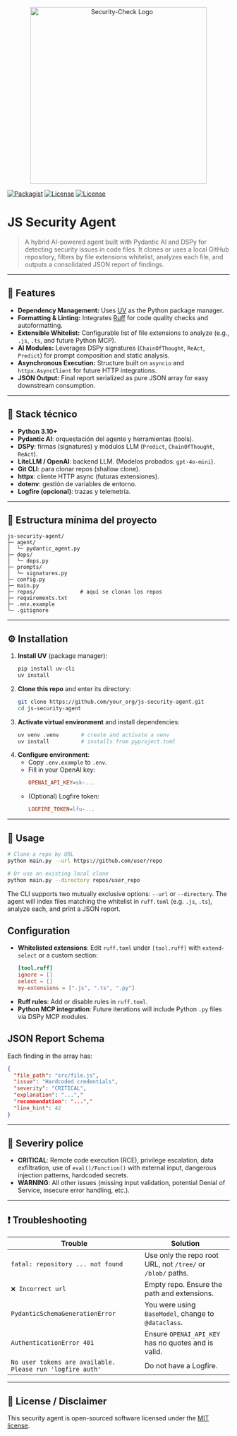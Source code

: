 <p align="center"><a href="https://minte.app/es" target="_blank"><img src="http://www.w3.org/2000/svg" width="400" alt="Security-Check Logo"></a></p>

<p>
<a href="https://docs.astral.sh/uv/guides/install-python/"><img src="https://img.shields.io/packagist/l/laravel/framework" alt="Packagist"></a>
<a href="https://github.com/astral-sh/ruff"><img src="https://img.shields.io/packagist/l/laravel/framework" alt="License"></a>
<a href="https://opensource.org/license/MIT"><img src="https://img.shields.io/packagist/l/laravel/framework" alt="License"></a>
</p>

# JS Security Agent

> A hybrid AI-powered agent built with Pydantic AI and DSPy for detecting security issues in code files. It clones or uses a local GitHub repository, filters by file extensions whitelist, analyzes each file, and outputs a consolidated JSON report of findings.
---

## 🎯 Features

- **Dependency Management:** Uses [UV](https://docs.astral.sh/uv/guides/install-python/) as the Python package manager.
- **Formatting & Linting:** Integrates [Ruff](https://github.com/astral-sh/ruff) for code quality checks and autoformatting.
- **Extensible Whitelist:** Configurable list of file extensions to analyze (e.g., `.js`, `.ts`, and future Python MCP).
- **AI Modules:** Leverages DSPy signatures (`ChainOfThought`, `ReAct`, `Predict`) for prompt composition and static analysis.
- **Asynchronous Execution:** Structure built on `asyncio` and `httpx.AsyncClient` for future HTTP integrations.
- **JSON Output:** Final report serialized as pure JSON array for easy downstream consumption.

---

## 🧱 Stack técnico

* **Python 3.10+**
* **Pydantic AI**: orquestación del agente y herramientas (tools).
* **DSPy**: firmas (signatures) y módulos LLM (`Predict`, `ChainOfThought`, `ReAct`).
* **LiteLLM / OpenAI**: backend LLM. (Modelos probados: `gpt-4o-mini`).
* **Git CLI**: para clonar repos (shallow clone).
* **httpx**: cliente HTTP async (futuras extensiones).
* **dotenv**: gestión de variables de entorno.
* **Logfire (opcional)**: trazas y telemetría.

---

## 📂 Estructura mínima del proyecto

```
js-security-agent/
├─ agent/
│  └─ pydantic_agent.py
├─ deps/
│  └─ deps.py
├─ prompts/
│  └─ signatures.py
├─ config.py
├─ main.py
├─ repos/              # aquí se clonan los repos
├─ requirements.txt
├─ .env.example
└─ .gitignore
```

---

## ⚙️ Installation

1. **Install UV** (package manager):
   ```bash
   pip install uv-cli
   uv install
   ```
2. **Clone this repo** and enter its directory:
   ```bash
   git clone https://github.com/your_org/js-security-agent.git
   cd js-security-agent
   ```
3. **Activate virtual environment** and install dependencies:
   ```bash
   uv venv .venv       # create and activate a venv
   uv install          # installs from pyproject.toml
   ```
4. **Configure environment**:
   - Copy `.env.example` to `.env`.
   - Fill in your OpenAI key:
     ```ini
     OPENAI_API_KEY=sk-...
     ```
   - (Optional) Logfire token:
     ```ini
     LOGFIRE_TOKEN=lfu-...
     ```
---
## 🚀 Usage
```bash
# Clone a repo by URL
python main.py --url https://github.com/user/repo

# Or use an existing local clone
python main.py --directory repos/user_repo
```

The CLI supports two mutually exclusive options: `--url` or `--directory`. The agent will index files matching the whitelist in `ruff.toml` (e.g. `.js`, `.ts`), analyze each, and print a JSON report.

## Configuration
- **Whitelisted extensions**: Edit `ruff.toml` under `[tool.ruff]` with `extend-select` or a custom section:
  ```toml
  [tool.ruff]
  ignore = []
  select = []
  my-extensions = [".js", ".ts", ".py"]
  ```
- **Ruff rules**: Add or disable rules in `ruff.toml`.
- **Python MCP integration**: Future iterations will include Python `.py` files via DSPy MCP modules.

## JSON Report Schema
Each finding in the array has:
```json
{
  "file_path": "src/file.js",
  "issue": "Hardcoded credentials",
  "severity": "CRITICAL",
  "explanation": "...","
  "recommendation": "...","
  "line_hint": 42
}
```
---

## 🔐 Severiry police
- **CRITICAL**: Remote code execution (RCE), privilege escalation, data exfiltration, use of `eval()/Function()` with external input, dangerous injection patterns, hardcoded secrets.
- **WARNING**: All other issues (missing input validation, potential Denial of Service, insecure error handling, etc.).

---

## ❗ Troubleshooting

| Trouble                                                                          | Solution                                                        |
| -------------------------------------------------------------------------------- | ---------------------------------------------------------------|
| `fatal: repository ... not found`                                                | Use only the repo root URL, not `/tree/` or `/blob/` paths.    |
| `❌ Incorrect url`                                                               | Empty repo. Ensure the path and extensions.                    |
| `PydanticSchemaGenerationError`                                                  | You were using `BaseModel`, change to `@dataclass`.            |
| `AuthenticationError 401`                                                        | Ensure `OPENAI_API_KEY` has no quotes and is valid.            |
| `No user tokens are available. Please run 'logfire auth'`                        | Do not have a Logfire.                                         |

---

## 📄 License / Disclaimer
This security agent is open-sourced software licensed under the [MIT license](https://opensource.org/licenses/MIT).
